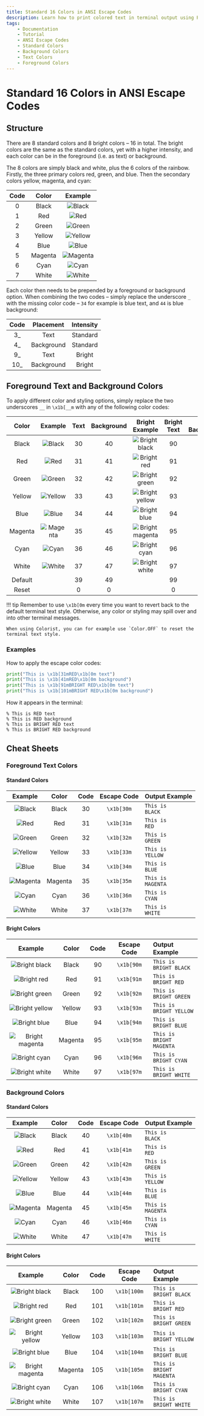 ```yaml
---
title: Standard 16 Colors in ANSI Escape Codes
description: Learn how to print colored text in terminal output using Python and ANSI escape codes. Includes color maps and code examples.
tags:
    - Documentation
    - Tutorial
    - ANSI Escape Codes
    - Standard Colors
    - Background Colors
    - Text Colors
    - Foreground Colors
---
```


# Standard 16 Colors in ANSI Escape Codes
## Structure
There are 8 standard colors and 8 bright colors – 16 in total. The bright colors are the same as the standard colors, yet with a higher intensity, and each color can be in the foreground (i.e. as text) or background.

The 8 colors are simply black and white, plus the 6 colors of the rainbow. Firstly, the three primary colors red, green, and blue. Then the secondary colors yellow, magenta, and cyan:

| Code | Color   | Example |
| :--: | :-----: | :-----: |
| 0    | Black   | ![Black](../assets/images/colors/black_16x16.png) |
| 1    | Red     | ![Red](../assets/images/colors/red_16x16.png) |
| 2    | Green   | ![Green](../assets/images/colors/green_16x16.png) |
| 3    | Yellow  | ![Yellow](../assets/images/colors/yellow_16x16.png) |
| 4    | Blue    | ![Blue](../assets/images/colors/blue_16x16.png) |
| 5    | Magenta | ![Magenta](../assets/images/colors/magenta_16x16.png) |
| 6    | Cyan    | ![Cyan](../assets/images/colors/cyan_16x16.png) |
| 7    | White   | ![White](../assets/images/colors/white_16x16.png) |

Each color then needs to be prepended by a foreground or background option. When combining the two codes – simply replace the underscore `_` with the missing color code – `34` for example is blue text, and `44` is blue background:

| Code | Placement  | Intensity |
| :--: | :--------: | :-------: |
| 3_   | Text       | Standard  |
| 4_   | Background | Standard  |
| 9_   | Text       | Bright    |
| 10_  | Background | Bright    |

## Foreground Text and Background Colors
To apply different color and styling options, simply replace the two underscores `__` in `\x1b[__m` with any of the following color codes:

| Color   | Example | Text | Background | Bright Example | Bright Text | Bright Background |
| :-----: | :-----: | :--: | :--------: | :------------: | :---------: | :---------------: |
| Black   | ![Black](../assets/images/colors/black_16x16.png)     | 30 | 40 | ![Bright black](../assets/images/colors/bright_black_16x16.png)     | 90 | 100 |
| Red     | ![Red](../assets/images/colors/red_16x16.png)         | 31 | 41 | ![Bright red](../assets/images/colors/bright_red_16x16.png)         | 91 | 101 |
| Green   | ![Green](../assets/images/colors/green_16x16.png)     | 32 | 42 | ![Bright green](../assets/images/colors/bright_green_16x16.png)     | 92 | 102 |
| Yellow  | ![Yellow](../assets/images/colors/yellow_16x16.png)   | 33 | 43 | ![Bright yellow](../assets/images/colors/bright_yellow_16x16.png)   | 93 | 103 |
| Blue    | ![Blue](../assets/images/colors/blue_16x16.png)       | 34 | 44 | ![Bright blue](../assets/images/colors/bright_blue_16x16.png)       | 94 | 104 |
| Magenta | ![Magenta](../assets/images/colors/magenta_16x16.png) | 35 | 45 | ![Bright magenta](../assets/images/colors/bright_magenta_16x16.png) | 95 | 105 |
| Cyan    | ![Cyan](../assets/images/colors/cyan_16x16.png)       | 36 | 46 | ![Bright cyan](../assets/images/colors/bright_cyan_16x16.png)       | 96 | 106 |
| White   | ![White](../assets/images/colors/white_16x16.png)     | 37 | 47 | ![Bright white](../assets/images/colors/bright_white_16x16.png)     | 97 | 107 |
| Default | | 39 | 49 | |  99 | 109 |
| Reset   | | 0 | 0 | | 0 | 0 |

!!! tip
    Remember to use `\x1b[0m` every time you want to revert back to the default terminal text style. Otherwise, any color or styling may spill over and into other terminal messages.

    When using Colorist, you can for example use `Color.OFF` to reset the terminal text style.

### Examples
How to apply the escape color codes:

```python
print("This is \x1b[31mRED\x1b[0m text")
print("This is \x1b[41mRED\x1b[0m background")
print("This is \x1b[91mBRIGHT RED\x1b[0m text")
print("This is \x1b[101mBRIGHT RED\x1b[0m background")
```

How it appears in the terminal:

<pre><code>% This is <span class="fg-red">RED</span> text
% This is <span class="bg-red">RED</span> background
% This is <span class="fg-bright-red">BRIGHT RED</span> text
% This is <span class="bg-bright-red">BRIGHT RED</span> background</code></pre>

## Cheat Sheets
### Foreground Text Colors
#### Standard Colors
| Example | Color | Code | Escape Code | Output Example |
| :-----: | :---: | :--: | :---------: | :------------- |
| ![Black](../assets/images/colors/black_16x16.png)     | Black   | 30 | `\x1b[30m` | <code>This is <span class="fg-black">BLACK</span></code> |
| ![Red](../assets/images/colors/red_16x16.png)         | Red     | 31 | `\x1b[31m` | <code>This is <span class="fg-red">RED</span></code> |
| ![Green](../assets/images/colors/green_16x16.png)     | Green   | 32 | `\x1b[32m` | <code>This is <span class="fg-green">GREEN</span></code> |
| ![Yellow](../assets/images/colors/yellow_16x16.png)   | Yellow  | 33 | `\x1b[33m` | <code>This is <span class="fg-yellow">YELLOW</span></code> |
| ![Blue](../assets/images/colors/blue_16x16.png)       | Blue    | 34 | `\x1b[34m` | <code>This is <span class="fg-blue">BLUE</span></code> |
| ![Magenta](../assets/images/colors/magenta_16x16.png) | Magenta | 35 | `\x1b[35m` | <code>This is <span class="fg-magenta">MAGENTA</span></code> |
| ![Cyan](../assets/images/colors/cyan_16x16.png)       | Cyan    | 36 | `\x1b[36m` | <code>This is <span class="fg-cyan">CYAN</span></code> |
| ![White](../assets/images/colors/white_16x16.png)     | White   | 37 | `\x1b[37m` | <code>This is <span class="fg-white">WHITE</span></code> |

#### Bright Colors
| Example | Color   | Code | Escape Code | Output Example |
| :-----: | :-----: | :--: | :---------: | :------------- |
| ![Bright black](../assets/images/colors/bright_black_16x16.png)     | Black   | 90 | `\x1b[90m` | <code>This is <span class="fg-bright-black">BRIGHT BLACK</span></code> |
| ![Bright red](../assets/images/colors/bright_red_16x16.png)         | Red     | 91 | `\x1b[91m` | <code>This is <span class="fg-bright-red">BRIGHT RED</span></code> |
| ![Bright green](../assets/images/colors/bright_green_16x16.png)     | Green   | 92 | `\x1b[92m` | <code>This is <span class="fg-bright-green">BRIGHT GREEN</span></code> |
| ![Bright yellow](../assets/images/colors/bright_yellow_16x16.png)   | Yellow  | 93 | `\x1b[93m` | <code>This is <span class="fg-bright-yellow">BRIGHT YELLOW</span></code> |
| ![Bright blue](../assets/images/colors/bright_blue_16x16.png)       | Blue    | 94 | `\x1b[94m` | <code>This is <span class="fg-bright-blue">BRIGHT BLUE</span></code> |
| ![Bright magenta](../assets/images/colors/bright_magenta_16x16.png) | Magenta | 95 | `\x1b[95m` | <code>This is <span class="fg-bright-magenta">BRIGHT MAGENTA</span></code> |
| ![Bright cyan](../assets/images/colors/bright_cyan_16x16.png)       | Cyan    | 96 | `\x1b[96m` | <code>This is <span class="fg-bright-cyan">BRIGHT CYAN</span></code> |
| ![Bright white](../assets/images/colors/bright_white_16x16.png)     | White   | 97 | `\x1b[97m` | <code>This is <span class="fg-bright-white">BRIGHT WHITE</span></code> |

### Background Colors
#### Standard Colors
| Example | Color   | Code | Escape Code | Output Example |
| :-----: | :-----: | :--: | :---------: | :------------- |
| ![Black](../assets/images/colors/black_16x16.png)     | Black   | 40 | `\x1b[40m` | <code>This is <span class="bg-black">BLACK</span></code> |
| ![Red](../assets/images/colors/red_16x16.png)         | Red     | 41 | `\x1b[41m` | <code>This is <span class="bg-red">RED</span></code> |
| ![Green](../assets/images/colors/green_16x16.png)     | Green   | 42 | `\x1b[42m` | <code>This is <span class="bg-green">GREEN</span></code> |
| ![Yellow](../assets/images/colors/yellow_16x16.png)   | Yellow  | 43 | `\x1b[43m` | <code>This is <span class="bg-yellow">YELLOW</span></code> |
| ![Blue](../assets/images/colors/blue_16x16.png)       | Blue    | 44 | `\x1b[44m` | <code>This is <span class="bg-blue">BLUE</span></code> |
| ![Magenta](../assets/images/colors/magenta_16x16.png) | Magenta | 45 | `\x1b[45m` | <code>This is <span class="bg-magenta">MAGENTA</span></code> |
| ![Cyan](../assets/images/colors/cyan_16x16.png)       | Cyan    | 46 | `\x1b[46m` | <code>This is <span class="bg-cyan">CYAN</span></code> |
| ![White](../assets/images/colors/white_16x16.png)     | White   | 47 | `\x1b[47m` | <code>This is <span class="bg-white">WHITE</span></code> |

#### Bright Colors
| Example | Color   | Code | Escape Code | Output Example |
| :-----: | :-----: | :--: | :---------: | :------------- |
| ![Bright black](../assets/images/colors/bright_black_16x16.png)     | Black   | 100 | `\x1b[100m` | <code>This is <span class="bg-bright-black">BRIGHT BLACK</span></code> |
| ![Bright red](../assets/images/colors/bright_red_16x16.png)         | Red     | 101 | `\x1b[101m` | <code>This is <span class="bg-bright-red">BRIGHT RED</span></code> |
| ![Bright green](../assets/images/colors/bright_green_16x16.png)     | Green   | 102 | `\x1b[102m` | <code>This is <span class="bg-bright-green">BRIGHT GREEN</span></code> |
| ![Bright yellow](../assets/images/colors/bright_yellow_16x16.png)   | Yellow  | 103 | `\x1b[103m` | <code>This is <span class="bg-bright-yellow">BRIGHT YELLOW</span></code> |
| ![Bright blue](../assets/images/colors/bright_blue_16x16.png)       | Blue    | 104 | `\x1b[104m` | <code>This is <span class="bg-bright-blue">BRIGHT BLUE</span></code> |
| ![Bright magenta](../assets/images/colors/bright_magenta_16x16.png) | Magenta | 105 | `\x1b[105m` | <code>This is <span class="bg-bright-magenta">BRIGHT MAGENTA</span></code> |
| ![Bright cyan](../assets/images/colors/bright_cyan_16x16.png)       | Cyan    | 106 | `\x1b[106m` | <code>This is <span class="bg-bright-cyan">BRIGHT CYAN</span></code> |
| ![Bright white](../assets/images/colors/bright_white_16x16.png)     | White   | 107 | `\x1b[107m` | <code>This is <span class="bg-bright-white">BRIGHT WHITE</span></code> |
